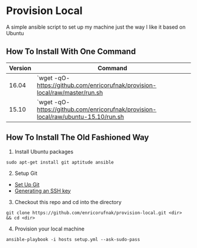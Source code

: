 Provision Local
============

A simple ansible script to set up my machine just the way I like it based on Ubuntu

How To Install With One Command
-------------------------------

| Version | Command |
| --- | --- |
| 16.04 | `wget -qO- https://github.com/enricorufnak/provision-local/raw/master/run.sh | bash` |
| 15.10 | `wget -qO- https://github.com/enricorufnak/provision-local/raw/ubuntu-15.10/run.sh | bash` |


How To Install The Old Fashioned Way
------------------------------------

1. Install Ubuntu packages
  ```
  sudo apt-get install git aptitude ansible
  ```
2. Setup Git
  * [Set Up Git](https://help.github.com/articles/set-up-git)
  * [Generating an SSH key](https://help.github.com/articles/generating-ssh-keys)
3.  Checkout this repo and cd into the directory
  ```
  git clone https://github.com/enricorufnak/provision-local.git <dir>
  && cd <dir>
  ```
4.  Provision your local machine
  ```
  ansible-playbook -i hosts setup.yml --ask-sudo-pass
  ```
